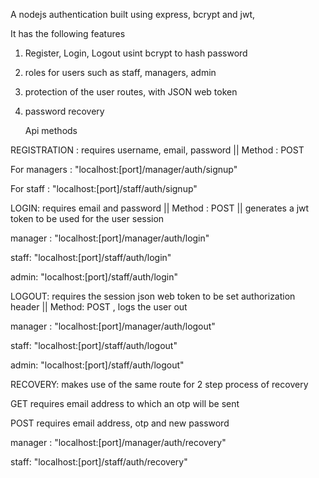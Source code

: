 A nodejs authentication built using express, bcrypt and jwt,

It has the following features

1. Register, Login, Logout usint bcrypt to hash password
2. roles for users such as staff, managers, admin
3. protection of the user routes, with JSON web token
4. password recovery

   Api methods

REGISTRATION : requires username, email, password || Method : POST

For managers : "localhost:[port]/manager/auth/signup"

For staff : "localhost:[port]/staff/auth/signup"

LOGIN: requires email and password || Method : POST || generates a jwt token to be used for the user session

manager : "localhost:[port]/manager/auth/login"

staff: "localhost:[port]/staff/auth/login"

admin: "localhost:[port]/staff/auth/login"

LOGOUT: requires the session json web token to be set authorization header || Method: POST , logs the user out

manager : "localhost:[port]/manager/auth/logout"

staff: "localhost:[port]/staff/auth/logout"

admin: "localhost:[port]/staff/auth/logout"

RECOVERY: makes use of the same route for 2 step process of recovery

GET requires email address to which an otp will be sent

POST requires email address, otp and new password

manager : "localhost:[port]/manager/auth/recovery"

staff: "localhost:[port]/staff/auth/recovery"
